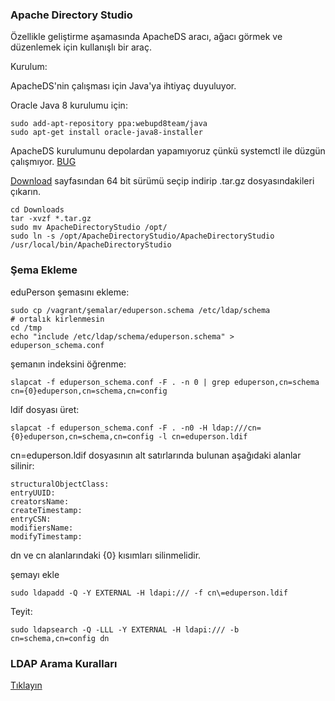 ### Apache Directory Studio

Özellikle geliştirme aşamasında ApacheDS aracı, ağacı görmek ve düzenlemek için
kullanışlı bir araç.

Kurulum:

ApacheDS'nin çalışması için Java'ya ihtiyaç duyuluyor.

Oracle Java 8 kurulumu için:

```
sudo add-apt-repository ppa:webupd8team/java
sudo apt-get install oracle-java8-installer
```

ApacheDS kurulumunu depolardan yapamıyoruz çünkü systemctl ile düzgün
çalışmıyor. [BUG](https://bugs.launchpad.net/ubuntu/+source/apache-directory-server/+bug/1676035)

[Download](https://directory.apache.org/studio/download/download-linux.html)
sayfasından 64 bit sürümü seçip indirip .tar.gz dosyasındakileri çıkarın.

```
cd Downloads
tar -xvzf *.tar.gz
sudo mv ApacheDirectoryStudio /opt/
sudo ln -s /opt/ApacheDirectoryStudio/ApacheDirectoryStudio /usr/local/bin/ApacheDirectoryStudio
```

### Şema Ekleme

eduPerson şemasını ekleme:

```
sudo cp /vagrant/şemalar/eduperson.schema /etc/ldap/schema
# ortalık kirlenmesin
cd /tmp
echo "include /etc/ldap/schema/eduperson.schema" > eduperson_schema.conf
```

şemanın indeksini öğrenme:

```
slapcat -f eduperson_schema.conf -F . -n 0 | grep eduperson,cn=schema
cn={0}eduperson,cn=schema,cn=config
```

ldif dosyası üret:

```
slapcat -f eduperson_schema.conf -F . -n0 -H ldap:///cn={0}eduperson,cn=schema,cn=config -l cn=eduperson.ldif
```


cn=eduperson.ldif dosyasının alt satırlarında bulunan aşağıdaki alanlar silinir:

```
structuralObjectClass:
entryUUID:
creatorsName:
createTimestamp:
entryCSN:
modifiersName:
modifyTimestamp:
```

dn ve cn alanlarındaki {0} kısımları silinmelidir.

şemayı ekle

```
sudo ldapadd -Q -Y EXTERNAL -H ldapi:/// -f cn\=eduperson.ldif
```

Teyit:

```
sudo ldapsearch -Q -LLL -Y EXTERNAL -H ldapi:/// -b cn=schema,cn=config dn
```

### LDAP Arama Kuralları

[Tıklayın](https://support.google.com/a/answer/6126589)

